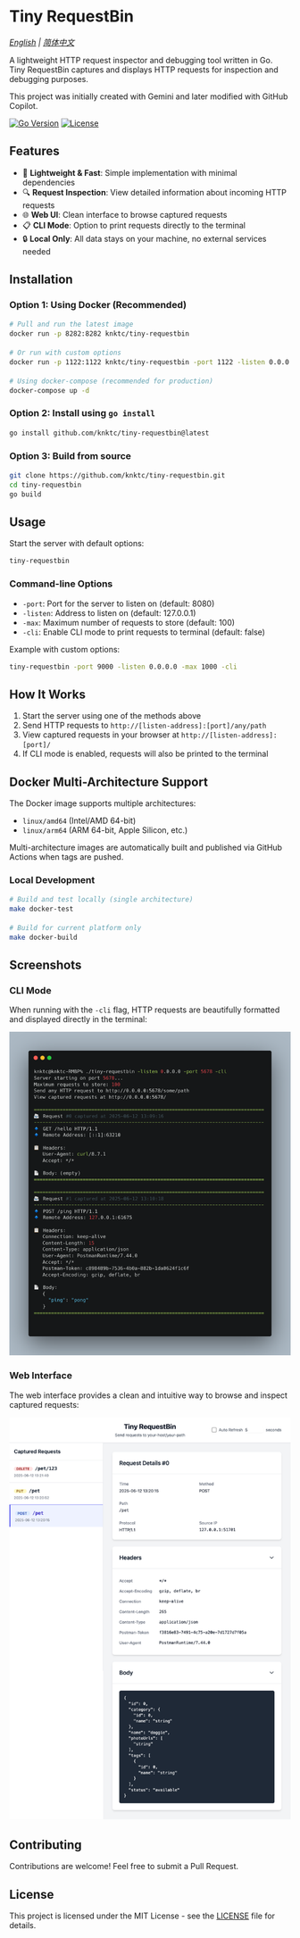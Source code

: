 # Tiny RequestBin

*[English](README.md) | [简体中文](README_ZH_CN.md)*

A lightweight HTTP request inspector and debugging tool written in Go. Tiny RequestBin captures and displays HTTP requests for inspection and debugging purposes.

This project was initially created with Gemini and later modified with GitHub Copilot.

[![Go Version](https://img.shields.io/github/go-mod/go-version/knktc/tiny-requestbin)](https://golang.org/)
[![License](https://img.shields.io/github/license/knktc/tiny-requestbin)](LICENSE)

## Features

- 🚀 **Lightweight & Fast**: Simple implementation with minimal dependencies
- 🔍 **Request Inspection**: View detailed information about incoming HTTP requests
- 🌐 **Web UI**: Clean interface to browse captured requests
- 📋 **CLI Mode**: Option to print requests directly to the terminal
- 🔒 **Local Only**: All data stays on your machine, no external services needed

## Installation

### Option 1: Using Docker (Recommended)

```bash
# Pull and run the latest image
docker run -p 8282:8282 knktc/tiny-requestbin

# Or run with custom options
docker run -p 1122:1122 knktc/tiny-requestbin -port 1122 -listen 0.0.0.0 -max 1000

# Using docker-compose (recommended for production)
docker-compose up -d
```

### Option 2: Install using `go install`

```bash
go install github.com/knktc/tiny-requestbin@latest
```

### Option 3: Build from source

```bash
git clone https://github.com/knktc/tiny-requestbin.git
cd tiny-requestbin
go build
```

## Usage

Start the server with default options:

```bash
tiny-requestbin
```

### Command-line Options

- `-port`: Port for the server to listen on (default: 8080)
- `-listen`: Address to listen on (default: 127.0.0.1)
- `-max`: Maximum number of requests to store (default: 100)
- `-cli`: Enable CLI mode to print requests to terminal (default: false)

Example with custom options:

```bash
tiny-requestbin -port 9000 -listen 0.0.0.0 -max 1000 -cli
```

## How It Works

1. Start the server using one of the methods above
2. Send HTTP requests to `http://[listen-address]:[port]/any/path`
3. View captured requests in your browser at `http://[listen-address]:[port]/`
4. If CLI mode is enabled, requests will also be printed to the terminal

## Docker Multi-Architecture Support

The Docker image supports multiple architectures:
- `linux/amd64` (Intel/AMD 64-bit)
- `linux/arm64` (ARM 64-bit, Apple Silicon, etc.)

Multi-architecture images are automatically built and published via GitHub Actions when tags are pushed.

### Local Development

```bash
# Build and test locally (single architecture)
make docker-test

# Build for current platform only
make docker-build
```

## Screenshots

### CLI Mode

When running with the `-cli` flag, HTTP requests are beautifully formatted and displayed directly in the terminal:

![CLI Mode Screenshot](screenshots/run_in_cmd.png)

### Web Interface

The web interface provides a clean and intuitive way to browse and inspect captured requests:

![Web Interface Screenshot](screenshots/webpage.png)

## Contributing

Contributions are welcome! Feel free to submit a Pull Request.

## License

This project is licensed under the MIT License - see the [LICENSE](LICENSE) file for details.
